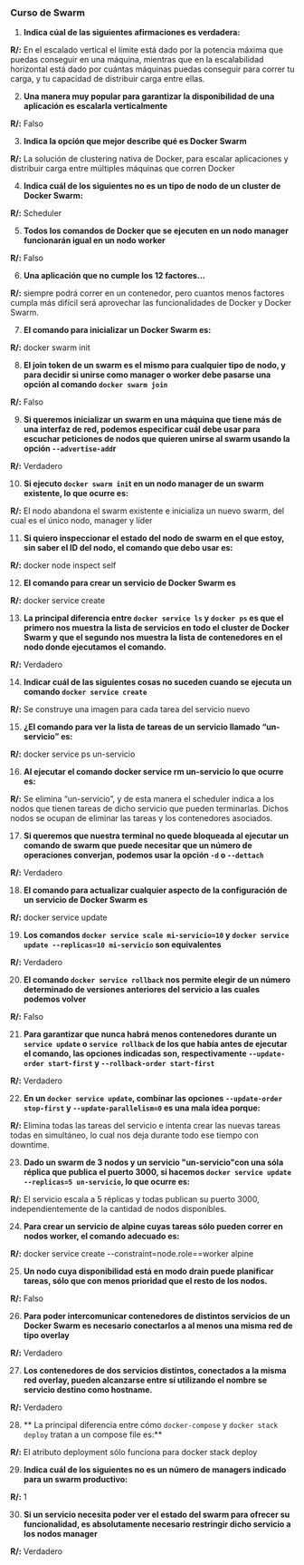 ### Curso de Swarm

1. **Indica cúal de las siguientes afirmaciones es verdadera:**

**R/:** En el escalado vertical el límite está dado por la potencia máxima que puedas conseguir en una máquina, mientras que en la escalabilidad horizontal está dado por cuántas máquinas puedas conseguir para correr tu carga, y tu capacidad de distribuir carga entre ellas.

2. **Una manera muy popular para garantizar la disponibilidad de una aplicación es escalarla verticalmente**

**R/:** Falso

3. **Indica la opción que mejor describe qué es Docker Swarm**

**R/:** La solución de clustering nativa de Docker, para escalar aplicaciones y distribuir carga entre múltiples máquinas que corren Docker

4. **Indica cuál de los siguientes no es un tipo de nodo de un cluster de Docker Swarm:**

**R/:** Scheduler

5. **Todos los comandos de Docker que se ejecuten en un nodo manager funcionarán igual en un nodo worker**

**R/:** Falso

6. **Una aplicación que no cumple los 12 factores…**

**R/:** siempre podrá correr en un contenedor, pero cuantos menos factores cumpla más difícil será aprovechar las funcionalidades de Docker y Docker Swarm.

7. **El comando para inicializar un Docker Swarm es:**

**R/:** docker swarm init

8. **El join token de un swarm es el mismo para cualquier tipo de nodo, y para decidir si unirse como manager o worker debe pasarse una opción al comando `docker swarm join`**

**R/:** Falso

9. **Si queremos inicializar un swarm en una máquina que tiene más de una interfaz de red, podemos especificar cuál debe usar para escuchar peticiones de nodos que quieren unirse al swarm usando la opción `--advertise-add`r**

**R/:** Verdadero

10. **Si ejecuto `docker swarm ini`t en un nodo manager de un swarm existente, lo que ocurre es:**

**R/:** El nodo abandona el swarm existente e inicializa un nuevo swarm, del cual es el único nodo, manager y líder

11. **Si quiero inspeccionar el estado del nodo de swarm en el que estoy, sin saber el ID del nodo, el comando que debo usar es:**

**R/:** docker node inspect self

12. **El comando para crear un servicio de Docker Swarm es**

**R/:** docker service create

13. **La principal diferencia entre `docker service ls` y `docker ps` es que el primero nos muestra la lista de servicios en todo el cluster de Docker Swarm y que el segundo nos muestra la lista de contenedores en el nodo donde ejecutamos el comando.**

**R/:** Verdadero

14. **Indicar cuál de las siguientes cosas no suceden cuando se ejecuta un comando `docker service create`**

**R/:** Se construye una imagen para cada tarea del servicio nuevo

15. **¿El comando para ver la lista de tareas de un servicio llamado “un-servicio” es:**

**R/:** docker service ps un-servicio

16. **Al ejecutar el comando docker service rm un-servicio lo que ocurre es:**

**R/:** Se elimina “un-servicio”, y de esta manera el scheduler indica a los nodos que tienen tareas de dicho servicio que pueden terminarlas. Dichos nodos se ocupan de eliminar las tareas y los contenedores asociados.

17. **Si queremos que nuestra terminal no quede bloqueada al ejecutar un comando de swarm que puede necesitar que un número de operaciones converjan, podemos usar la opción `-d` o `--dettach`**

**R/:** Verdadero

18. **El comando para actualizar cualquier aspecto de la configuración de un servicio de Docker Swarm es**

**R/:** docker service update

19. **Los comandos `docker service scale mi-servicio=10` y `docker service update --replicas=10 mi-servicio` son equivalentes**

**R/:** Verdadero

20. **El comando `docker service rollback` nos permite elegir de un número determinado de versiones anteriores del servicio a las cuales podemos volver**

**R/:** Falso

21. **Para garantizar que nunca habrá menos contenedores durante un `service update` o `service rollback` de los que había antes de ejecutar el comando, las opciones indicadas son, respectivamente `--update-order start-first` y `--rollback-order start-first`**

**R/:** Verdadero

22. **En un `docker service update`, combinar las opciones `--update-order stop-first` y `--update-parallelism=0` es una mala idea porque:**

**R/:** Elimina todas las tareas del servicio e intenta crear las nuevas tareas todas en simultáneo, lo cual nos deja durante todo ese tiempo con downtime.

23. **Dado un swarm de 3 nodos y un servicio "un-servicio"con una sóla réplica que publica el puerto 3000, si hacemos `docker service update --replicas=5 un-servicio`, lo que ocurre es:**

**R/:** El servicio escala a 5 réplicas y todas publican su puerto 3000, independientemente de la cantidad de nodos disponibles.

24. **Para crear un servicio de alpine cuyas tareas sólo pueden correr en nodos worker, el comando adecuado es:**

**R/:** docker service create --constraint=node.role==worker alpine

25. **Un nodo cuya disponibilidad está en modo drain puede planificar tareas, sólo que con menos prioridad que el resto de los nodos.**

**R/:** Falso

26. **Para poder intercomunicar contenedores de distintos servicios de un Docker Swarm es necesario conectarlos a al menos una misma red de tipo overlay**

**R/:** Verdadero

27. **Los contenedores de dos servicios distintos, conectados a la misma red overlay, pueden alcanzarse entre sí utilizando el nombre se servicio destino como hostname.**

**R/:** Verdadero

28. **
La principal diferencia entre cómo `docker-compose` y `docker stack deploy` tratan a un compose file es:**

**R/:** El atributo deployment sólo funciona para docker stack deploy

29. **Indica cuál de los siguientes no es un número de managers indicado para un swarm productivo:**

**R/:** 1

30. **Si un servicio necesita poder ver el estado del swarm para ofrecer su funcionalidad, es absolutamente necesario restringir dicho servicio a los nodos manager**

**R/:** Verdadero